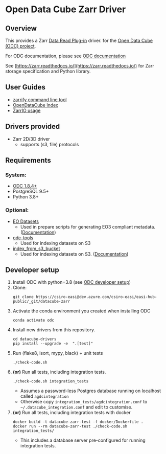 # Open Data Cube Zarr Driver

## Overview

This provides a Zarr [Data Read Plug-in](https://datacube-core.readthedocs.io/en/latest/architecture/driver.html) driver.
for the [Open Data Cube (ODC) project](https://github.com/opendatacube/datacube-core/).

For ODC documentation, please see [ODC documentation](http://datacube-core.readthedocs.io/en/latest/)

See [https://zarr.readthedocs.io/](https://zarr.readthedocs.io/) for Zarr storage specification and Python library.

## User Guides
- [zarrify command line tool](/docs/zarrify.md)
- [OpenDataCube Index](/docs/odc_examples.md#convert-to-zarr-and-index)
- [ZarrIO usage](/docs/zarr_io.md)


## Drivers provided

- Zarr 2D/3D driver
  - supports (s3, file) protocols

## Requirements

### System:
- [ODC 1.8.4+](https://github.com/opendatacube/datacube-core)
- PostgreSQL 9.5+
- Python 3.8+

### Optional:
- [EO Datasets](https://github.com/GeoscienceAustralia/eo-datasets)
  - Used in prepare scripts for generating EO3 compliant metadata.
    ([Documentation](https://github.com/GeoscienceAustralia/eo-datasets/blob/eodatasets3/docs/index.rst))
- [odc-tools](https://github.com/opendatacube/odc-tools)
  - Used for indexing datasets on S3
- [index_from_s3_bucket](https://raw.githubusercontent.com/opendatacube/datacube-dataset-config/master/scripts/index_from_s3_bucket.py)
  - Used for indexing datasets on S3.
    ([Documentation](https://datacube-core.readthedocs.io/en/latest/ops/indexing.html#download-indexing-scripts))


## Developer setup

1. Install ODC with python=3.8 (see [ODC developer setup](https://github.com/opendatacube/datacube-core#developer-setup))
1. Clone:
   ```
   git clone https://csiro-easi@dev.azure.com/csiro-easi/easi-hub-public/_git/datacube-zarr
   ```
1. Activate the conda environment you created when installing ODC
   ```
   conda activate odc
   ```
1. Install new drivers from this repository.
   ```
   cd datacube-drivers
   pip install --upgrade -e  ".[test]"
   ```
1. Run (flake8, isort, mypy, black) + unit tests
   ```
   ./check-code.sh
   ```
1. **(or)** Run all tests, including integration tests.
   ```
   ./check-code.sh integration_tests
   ```
   - Assumes a password-less Postgres database running on localhost called `agdcintegration`
   - Otherwise copy `integration_tests/agdcintegration.conf` to `~/.datacube_integration.conf` and edit to customise.
 1. **(or)** Run all tests, including integration tests with docker
    ```
    docker build -t datacube-zarr-test -f docker/Dockerfile .
    docker run --rm datacube-zarr-test ./check-code.sh integration_tests/
    ```
    - This includes a database server pre-configured for running integration tests.